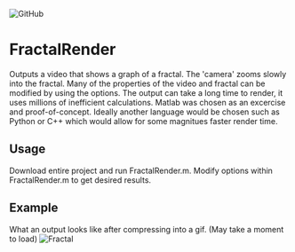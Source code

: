 <p>
  <img alt="GitHub" src="https://img.shields.io/github/license/andrewschalk/FractalRender"/>
</p>

# FractalRender
Outputs a video that shows a graph of a fractal. The 'camera' zooms slowly into the fractal. Many of the properties of the video and fractal can be modified by using the options. The output can take a long time to render, it uses millions of inefficient calculations. Matlab was chosen as an excercise and proof-of-concept. Ideally another language would be chosen such as Python or C++ which would allow for some magnitues faster render time.
## Usage
Download entire project and run FractalRender.m. Modify options within FractalRender.m to get desired results.
## Example
What an output looks like after compressing into a gif. (May take a moment to load)
![Fractal](https://github.com/user-attachments/assets/8ef4a4c2-9b20-4490-b8d5-d245f7e360ca)
